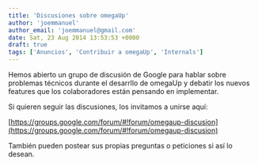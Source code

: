```yaml
---
title: 'Discusiones sobre omegaUp'
author: 'joemmanuel'
author_email: 'joemmanuel@gmail.com'
date: Sat, 23 Aug 2014 13:53:53 +0000
draft: true
tags: ['Anuncios', 'Contribuir a omegaUp', 'Internals']
---
```


Hemos abierto un grupo de discusión de Google para hablar sobre problemas técnicos durante el desarrllo de omegaUp y debatir los nuevos features que los colaboradores están pensando en implementar.

Si quieren seguir las discusiones, los invitamos a unirse aquí:

[https://groups.google.com/forum/#!forum/omegaup-discusion](https://groups.google.com/forum/#!forum/omegaup-discusion)

También pueden postear sus propias preguntas o peticiones si así lo desean.
